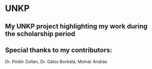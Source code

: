 # UNKP
## My UNKP project highlighting my work during the scholarship period

## Special thanks to my contributors:
Dr. Pödör Zoltán, Dr. Gálos Borbála, Molnár András
